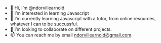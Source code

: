 - 👋 Hi, I’m @ndorvillearnold
- 👀 I’m interested in learning Javascript
- 🌱 I’m currently learning Javascript with a tutor, from online resources, whatever I can to be succussful.
- 💞️ I’m looking to collaborate on different projects.
- 📫 You can reach me by email ndorvillearnold@gmail.com.

<!---
ndorvillearnold/ndorvillearnold is a ✨ special ✨ repository because its `README.md` (this file) appears on your GitHub profile.
You can click the Preview link to take a look at your changes.
--->
